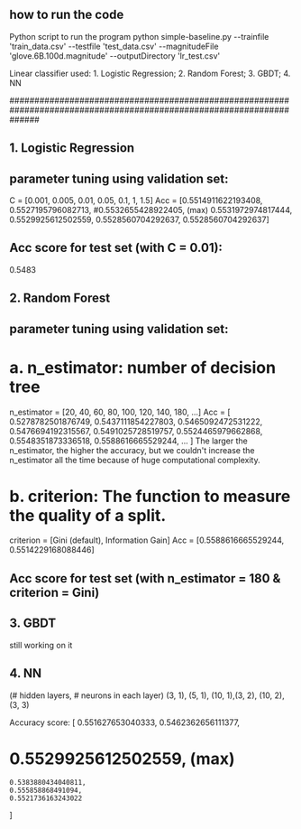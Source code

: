 ## how to run the code
Python script to run the program
python simple-baseline.py --trainfile 'train_data.csv' --testfile 'test_data.csv' --magnitudeFile 'glove.6B.100d.magnitude' --outputDirectory 'lr_test.csv'

Linear classifier used: 1. Logistic Regression; 2. Random Forest; 3. GBDT; 4. NN

######################################################################################################################
## 1. Logistic Regression
## parameter tuning using validation set:
C = [0.001, 0.005, 0.01, 0.05, 0.1, 1, 1.5]
Acc = 
[0.5514911622193408,
 0.5527195796082713,
 #0.5532655428922405, (max)
 0.5531972974817444,
 0.5529925612502559,
 0.5528560704292637,
 0.5528560704292637]
## Acc score for test set (with C = 0.01):
0.5483

## 2. Random Forest
## parameter tuning using validation set:
# a. n_estimator: number of decision tree
n_estimator = [20, 40, 60, 80, 100, 120, 140, 180, ...]
Acc = 
[
    0.5278782501876749,
    0.5437111854227803,
    0.5465092472531222,
    0.5476694192315567,
    0.5491025728519757,
    0.5524465979662868,
    0.5548351873336518,
    0.5588616665529244,
    ...
]
The larger the n_estimator, the higher the accuracy, but we couldn't increase the n_estimator all the time because of huge computational complexity.

# b. criterion: The function to measure the quality of a split.
criterion = [Gini (default), Information Gain]
Acc = [0.5588616665529244, 0.5514229168088446]

## Acc score for test set (with n_estimator = 180 & criterion = Gini)

## 3. GBDT
still working on it

## 4. NN
(# hidden layers, # neurons in each layer)
(3, 1), (5, 1), (10, 1),(3, 2), (10, 2), (3, 3)

Accuracy score:
[
    0.551627653040333,
    0.5462362656111377,
# 0.5529925612502559, (max)
    0.5383880434040811,
    0.555858868491094,
    0.5521736163243022
] 
